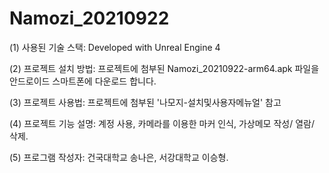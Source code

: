 # Namozi_20210922

(1) 사용된 기술 스택: Developed with Unreal Engine 4

(2) 프로젝트 설치 방법: 프로젝트에 첨부된 Namozi_20210922-arm64.apk 파일을 안드로이드 스마트폰에 다운로드 합니다.

(3) 프로젝트 사용법: 프로젝트에 첨부된 '나모지-설치및사용자메뉴얼' 참고
    
(4) 프로젝트 기능 설명: 계정 사용, 카메라를 이용한 마커 인식, 가상메모 작성/ 열람/ 삭제.

(5) 프로그램 작성자: 건국대학교 송나은, 서강대학교 이승형.
